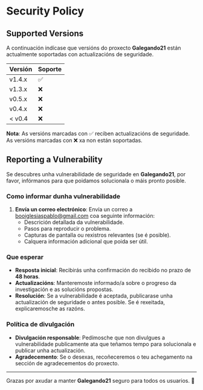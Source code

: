 # Security Policy

## Supported Versions

A continuación indícase que versións do proxecto **Galegando21** están actualmente soportadas con actualizacións de seguridade.

| Versión | Soporte           |
| ------- | ----------------- |
| v1.4.x  | :white_check_mark: |
| v1.3.x  | :x:               |
| v0.5.x  | :x:               |
| v0.4.x  | :x:               |
| < v0.4  | :x:               |

**Nota**: As versións marcadas con :white_check_mark: reciben actualizacións de seguridade. As versións marcadas con :x: xa non están soportadas.

## Reporting a Vulnerability

Se descubres unha vulnerabilidade de seguridade en **Galegando21**, por favor, infórmanos para que poidamos solucionala o máis pronto posible.

### Como informar dunha vulnerabilidade

1. **Envía un correo electrónico**: Envía un correo a [booiglesiaspablo@gmail.com](mailto:booiglesiaspablo@gmail.com) coa seguinte información:
   - Descrición detallada da vulnerabilidade.
   - Pasos para reproducir o problema.
   - Capturas de pantalla ou rexistros relevantes (se é posible).
   - Calquera información adicional que poida ser útil.

### Que esperar

- **Resposta inicial**: Recibirás unha confirmación do recibido no prazo de **48 horas**.
- **Actualizacións**: Manteremoste informado/a sobre o progreso da investigación e as solucións propostas.
- **Resolución**: Se a vulnerabilidade é aceptada, publicarase unha actualización de seguridade o antes posible. Se é rexeitada, explicaremosche as razóns.

### Política de divulgación

- **Divulgación responsable**: Pedímosche que non divulgues a vulnerabilidade publicamente ata que teñamos tempo para solucionala e publicar unha actualización.
- **Agradecemento**: Se o desexas, recoñeceremos o teu achegamento na sección de agradecementos do proxecto.

---

Grazas por axudar a manter **Galegando21** seguro para todos os usuarios. 💙
